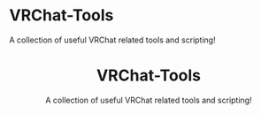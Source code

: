# VRChat-Tools
A collection of useful VRChat related tools and scripting!

<div align="center">
  <h1>
      VRChat-Tools
  </h1>
  <p>
     A collection of useful VRChat related tools and scripting!
  </p>

  <br />
  <br />
</div>
